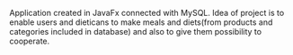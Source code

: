 Application created in JavaFx connected with MySQL. Idea of project is to enable users and dieticans to make meals and diets(from products and categories included in database) and also to give them possibility to cooperate. 
